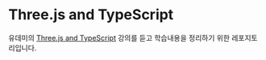 # Three.js and TypeScript

유데미의 [Three.js and TypeScript](https://www.udemy.com/course/threejs-tutorials/) 강의를 듣고 학습내용을 정리하기 위한 레포지토리입니다.
